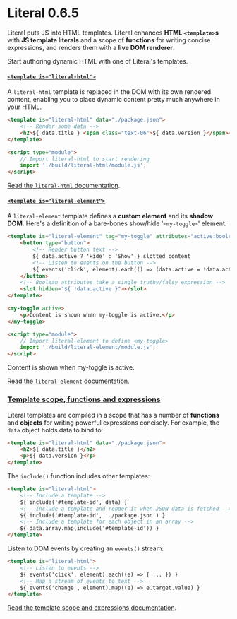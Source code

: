# Literal <span class="text-06">0.6.5</span>

Literal puts JS into HTML templates. Literal enhances **HTML `<template>`s**
with **JS template literals** and a scope of **functions** for writing concise
expressions, and renders them with a **live DOM renderer**.

Start authoring dynamic HTML with one of Literal's templates.


#### [`<template is="literal-html">`](https://stephen.band/literal/literal-html/)

A `literal-html` template is replaced in the DOM with its own rendered content,
enabling you to place dynamic content pretty much anywhere in your HTML.

```html
<template is="literal-html" data="./package.json">
    <!-- Render some data -->
    <h2>${ data.title } <span class="text-06">${ data.version }</span></h2>
</template>

<script type="module">
    // Import literal-html to start rendering
    import './build/literal-html/module.js';
</script>
```

<div class="demo-block block">
    <template is="literal-html" data="./package.json">
        <!-- Render some data -->
        <h2>${ data.title } <span class="text-06">${ data.version }</span></h2>
    </template>
</div>

[Read the `literal-html` documentation](https://stephen.band/literal/literal-html/).


#### [`<template is="literal-element">`](https://stephen.band/literal/literal-element/)

A `literal-element` template defines a **custom element** and its **shadow DOM**.
Here's a definition of a bare-bones show/hide '`<my-toggle>`' element:

```html
<template is="literal-element" tag="my-toggle" attributes="active:boolean">
    <button type="button">
        <!-- Render button text -->
        ${ data.active ? 'Hide' : 'Show' } slotted content
        <!-- Listen to events on the button -->
        ${ events('click', element).each(() => (data.active = !data.active)) }
    </button>
    <!-- Boolean attributes take a single truthy/falsy expression -->
    <slot hidden="${ !data.active }"></slot>
</template>

<my-toggle active>
    <p>Content is shown when my-toggle is active.</p>
</my-toggle>

<script type="module">
    // Import literal-element to define <my-toggle>
    import './build/literal-element/module.js';
</script>
```

<div class="demo-block block">
    <template is="literal-element" tag="my-toggle" attributes="active:boolean">
        <button type="button">
            <!-- Render button text -->
            ${ data.active ? 'Hide' : 'Show' } slotted content
            <!-- Listen to events on the button -->
            ${ events('click', element).each(() => (data.active = !data.active)) }
        </button>
        <!-- Boolean attributes understand a single truthy/falsy expression -->
        <slot hidden="${ !data.active }"></slot>
    </template>
    <my-toggle active>
        <p>Content is shown when my-toggle is active.</p>
    </my-toggle>
</div>

[Read the `literal-element` documentation](https://stephen.band/literal/literal-element/).


### [Template scope, functions and expressions](https://stephen.band/literal/templates/)

Literal templates are compiled in a scope that has a number of **functions** and
**objects** for writing powerful expressions concisely. For example, the `data`
object holds data to bind to:

```html
<template is="literal-html" data="./package.json">
    <h2>${ data.title }</h2>
    <p>${ data.version }</p>
</template>
```

The `include()` function includes other templates:

```html
<template is="literal-html">
    <!-- Include a template -->
    ${ include('#template-id', data) }
    <!-- Include a template and render it when JSON data is fetched -->
    ${ include('#template-id', './package.json') }
    <!-- Include a template for each object in an array -->
    ${ data.array.map(include('#template-id')) }
</template>
```

Listen to DOM events by creating an `events()` stream:

```html
<template is="literal-html">
    <!-- Listen to events -->
    ${ events('click', element).each((e) => { ... }) }
    <!-- Map a stream of events to text -->
    ${ events('change', element).map((e) => e.target.value) }
</template>
```

[Read the template scope and expressions documentation](https://stephen.band/literal/templates/).
